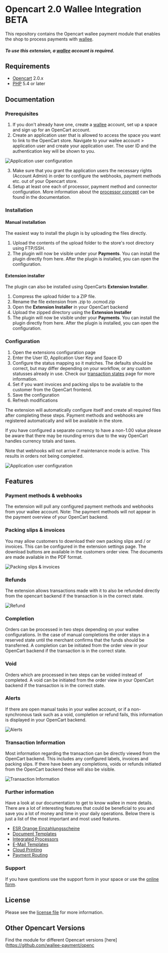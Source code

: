 # Opencart 2.0 Wallee Integration BETA
This repository contains the Opencart wallee payment module that enables the shop to process payments with [wallee](https://wallee.com/).

##### To use this extension, a [wallee](https://wallee.com/) account is required.

## Requirements

* [Opencart](https://www.opencart.com/) 2.0.x
* [PHP](http://php.net/) 5.4 or later

## Documentation

### Prerequisites

1. If you don't already have one, create a [wallee](https://app-wallee.com/user/signup) account, set up a space and sign up for an OpenCart account.
2. Create an application user that is allowed to access the space you want to link to the OpenCart store. Navigate to your wallee account > application user and create your application user. The user ID and the authentication key will be shown to you.

![Application user configuration](screenshots/application_user.png)

3. Make sure that you grant the application users the necessary rights (Account Admin) in order to configure the webhooks, payment methods etc. out of your Opencart store. 
4. Setup at least one each of processor, payment method and connector configuration. More information about the [processor concept](https://app-wallee.com/doc/payment) can be found in the documentation.

### Installation

#### Manual installation

The easiest way to install the plugin is by uploading the files directly.

1. Upload the contents of the upload folder to the store's root directory using FTP/SSH.
2. The plugin will now be visible under your **Payments**. You can install the plugin directly from here. After the plugin is installed, you can open the configuration.

#### Extension installer

The plugin can also be installed using OpenCarts **Extension Installer**.

1. Compress the upload folder to a ZIP file.
2. Rename the file extension from .zip to .ocmod.zip
3. Open the **Extension Installer** in your OpenCart backend
4. Upload the zipped directory using the **Extension Installer**
5. The plugin will now be visible under your **Payments**. You can install the plugin directly from here. After the plugin is installed, you can open the configuration.

### Configuration

1. Open the extensions configuration page
2. Enter the User ID, Application User Key and Space ID
3. Configure the status mapping so it matches. The defaults should be correct, but may differ depending on your workflow, or any custom statusses already in use. Check our [transaction states](https://app-wallee.com/en-us/doc/payment/transaction-process) page for more information.
4. Set if you want invoices and packing slips to be available to the customer from the OpenCart frontend.
4. Save the configuration
5. Refresh modifications

The extension will automatically configure itself and create all required files after completing these steps. Payment methods and webhooks are registered automatically and will be available in the store.

If you have configured a separate currency to have a non-1.00 value please be aware that there may be rounding errors due to the way OpenCart handles currency totals and taxes.

Note that webhooks will not arrive if maintenance mode is active. This results in orders not being completed.

![Application user configuration](screenshots/settings.png)

## Features

### Payment methods & webhooks

The extension will pull any configured payment methods and webhooks from your wallee account. Note: The payment methods will not appear in the payment overview of your OpenCart backend.

### Packing slips & invoices

You may allow customers to download their own packing slips and / or invoices. This can be configured in the extension settings page. The download buttons are available in the customers order view. The documents are made available in the PDF format.

![Packing slips & invoices](screenshots/download.png)

### Refunds

The extension allows transactions made with it to also be refunded directly from the opencart backend if the transaction is in the correct state.

![Refund](screenshots/refund.png)

### Completion

Orders can be processed in two steps depending on your wallee configurations. In the case of manual completions the order stays in a reserved state until the merchant confirms that the funds should be transferred. A completion can be initiated from the order view in your OpenCart backend if the transaction is in the correct state.

### Void

Orders which are processed in two steps can be voided instead of completed. A void can be initiated from the order view in your OpenCart backend if the transaction is in the correct state.

### Alerts

If there are open manual tasks in your wallee account, or if a non-synchronous task such as a void, completion or refund fails, this information is displayed in your OpenCart backend.

![Alerts](screenshots/alerts.png)

### Transaction Information

Most information regarding the transaction can be directly viewed from the OpenCart backend. This includes any configured labels, invoices and packing slips. If there have been any completions, voids or refunds initiated from the OpenCart backend these will also be visible.

![Transaction Information](screenshots/transaction.png)

### Further information

Have a look at our documentation to get to know wallee in more details. There are a lot of interesting features that could be beneficial to you and save you a lot of money and time in your daily operations. Below there is just a list of the most important and most used features. 

* [ESR Orange Einzahlungsscheine](https://wallee.com/features/esr.html)
* [Document Templates](https://wallee.com/features/document-handling.html)
* [Integrated Processors](https://app-wallee.com/en/processors)
* [E-Mail Templates](https://wallee.com/features/document-handling.html)
* [Cloud Printing](https://wallee.com/features/cloud-printing.html)
* [Payment Routing](https://wallee.com/features/intelligent-payment-routing.html)

### Support

If you have questions use the support form in your space or use the [online form](https://wallee.com/support.html). 

## License

Please see the [license file](./LICENSE) for more information.

## Other Opencart Versions

Find the module for different Opencart versions [here](https://github.com/wallee-payment/openc